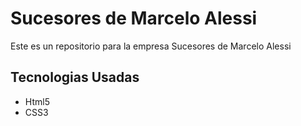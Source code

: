 <h1> Sucesores de Marcelo Alessi</h1>

<p> Este es un repositorio para la empresa Sucesores de Marcelo Alessi</p>

<h2> Tecnologias Usadas</h2>
<ul>
<li> Html5</li>
<li> CSS3</li>
</li>